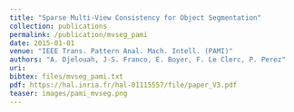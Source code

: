 ```yaml
---
title: "Sparse Multi-View Consistency for Object Segmentation"
collection: publications
permalink: /publication/mvseg_pami
date: 2015-01-01
venue: "IEEE Trans. Pattern Anal. Mach. Intell. (PAMI)"
authors: "A. Djelouah, J-S. Franco, E. Boyer, F. Le Clerc, P. Perez"
uri: 
bibtex: files/mvseg_pami.txt
pdf: https://hal.inria.fr/hal-01115557/file/paper_V3.pdf
teaser: images/pami_mvseg.png
---
```


